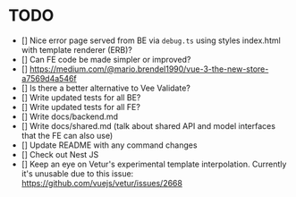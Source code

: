 # TODO

- [] Nice error page served from BE via `debug.ts` using styles index.html with template renderer (ERB)?
- [] Can FE code be made simpler or improved?
- [] https://medium.com/@mario.brendel1990/vue-3-the-new-store-a7569d4a546f
- [] Is there a better alternative to Vee Validate?
- [] Write updated tests for all BE?
- [] Write updated tests for all FE?
- [] Write docs/backend.md
- [] Write docs/shared.md (talk about shared API and model interfaces that the FE can also use)
- [] Update README with any command changes
- [] Check out Nest JS
- [] Keep an eye on Vetur's experimental template interpolation. Currently it's unusable due to this issue: https://github.com/vuejs/vetur/issues/2668